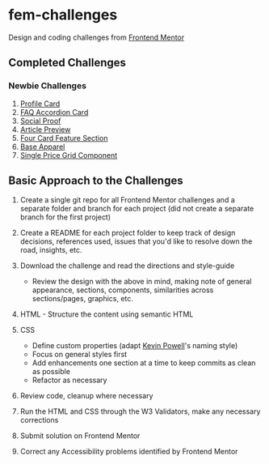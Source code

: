 # fem-challenges

Design and coding challenges from
[Frontend Mentor](https://www.frontendmentor.io/challenges)

## Completed Challenges

### Newbie Challenges

1. [Profile Card](https://janegca.github.io/fem-challenges/01-profile-card/index.html)
1. [FAQ Accordion Card](https://janegca.github.io/fem-challenges/02-faq-card/index.html)
1. [Social Proof](https://janegca.github.io/fem-challenges/03-social-proof/index.html)
1. [Article Preview](https://janegca.github.io/fem-challenges/04-article-preview/index.html)
1. [Four Card Feature Section](https://janegca.github.io/fem-challenges/05-four-card/index.html)
1. [Base Apparel](https://janegca.github.io/fem-challenges/06-base/index.html)
1. [Single Price Grid Component](https://janegca.github.io/fem-challenges/07-single-price-grid/index.html)

## Basic Approach to the Challenges

1. Create a single git repo for all Frontend Mentor challenges and a separate
   folder and branch for each project (did not create a separate branch for the
   first project)
1. Create a README for each project folder to keep track of design decisions,
   references used, issues that you'd like to resolve down the road, insights,
   etc.
1. Download the challenge and read the directions and style-guide

   - Review the design with the above in mind, making note of general
     appearance, sections, components, similarities across sections/pages,
     graphics, etc.

1. HTML - Structure the content using semantic HTML
1. CSS
   - Define custom properties (adapt
     [Kevin Powell](https://www.kevinpowell.co/)'s naming style)
   - Focus on general styles first
   - Add enhancements one section at a time to keep commits as clean as possible
   - Refactor as necessary
1. Review code, cleanup where necessary
1. Run the HTML and CSS through the W3 Validators, make any necessary
   corrections
1. Submit solution on Frontend Mentor
1. Correct any Accessibility problems identified by Frontend Mentor
